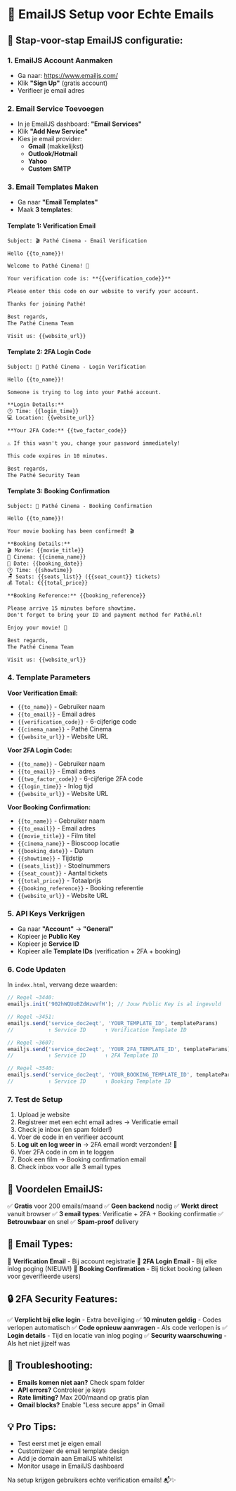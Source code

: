 # 📧 EmailJS Setup voor Echte Emails

## 🚀 Stap-voor-stap EmailJS configuratie:

### 1. **EmailJS Account Aanmaken**
- Ga naar: https://www.emailjs.com/
- Klik **"Sign Up"** (gratis account)
- Verifieer je email adres

### 2. **Email Service Toevoegen**
- In je EmailJS dashboard: **"Email Services"**
- Klik **"Add New Service"**
- Kies je email provider:
  - **Gmail** (makkelijkst)
  - **Outlook/Hotmail**
  - **Yahoo**
  - **Custom SMTP**

### 3. **Email Templates Maken**
- Ga naar **"Email Templates"**
- Maak **3 templates**:

#### **Template 1: Verification Email**
```html
Subject: 🎬 Pathé Cinema - Email Verification

Hello {{to_name}}!

Welcome to Pathé Cinema! 🍿

Your verification code is: **{{verification_code}}**

Please enter this code on our website to verify your account.

Thanks for joining Pathé!

Best regards,
The Pathé Cinema Team

Visit us: {{website_url}}
```

#### **Template 2: 2FA Login Code**
```html
Subject: 🔐 Pathé Cinema - Login Verification

Hello {{to_name}}!

Someone is trying to log into your Pathé account. 

**Login Details:**
🕐 Time: {{login_time}}
💻 Location: {{website_url}}

**Your 2FA Code:** {{two_factor_code}}

⚠️ If this wasn't you, change your password immediately!

This code expires in 10 minutes.

Best regards,
The Pathé Security Team
```

#### **Template 3: Booking Confirmation**
```html
Subject: 🎫 Pathé Cinema - Booking Confirmation

Hello {{to_name}}!

Your movie booking has been confirmed! 🎬

**Booking Details:**
🎬 Movie: {{movie_title}}
🏢 Cinema: {{cinema_name}}  
📅 Date: {{booking_date}}
🕐 Time: {{showtime}}
🪑 Seats: {{seats_list}} ({{seat_count}} tickets)
💰 Total: €{{total_price}}

**Booking Reference:** {{booking_reference}}

Please arrive 15 minutes before showtime.
Don't forget to bring your ID and payment method for Pathé.nl!

Enjoy your movie! 🍿

Best regards,
The Pathé Cinema Team

Visit us: {{website_url}}
```

### 4. **Template Parameters**
**Voor Verification Email:**
- `{{to_name}}` - Gebruiker naam
- `{{to_email}}` - Email adres  
- `{{verification_code}}` - 6-cijferige code
- `{{cinema_name}}` - Pathé Cinema
- `{{website_url}}` - Website URL

**Voor 2FA Login Code:**
- `{{to_name}}` - Gebruiker naam
- `{{to_email}}` - Email adres
- `{{two_factor_code}}` - 6-cijferige 2FA code
- `{{login_time}}` - Inlog tijd
- `{{website_url}}` - Website URL

**Voor Booking Confirmation:**
- `{{to_name}}` - Gebruiker naam
- `{{to_email}}` - Email adres
- `{{movie_title}}` - Film titel
- `{{cinema_name}}` - Bioscoop locatie
- `{{booking_date}}` - Datum
- `{{showtime}}` - Tijdstip
- `{{seats_list}}` - Stoelnummers
- `{{seat_count}}` - Aantal tickets
- `{{total_price}}` - Totaalprijs
- `{{booking_reference}}` - Booking referentie
- `{{website_url}}` - Website URL

### 5. **API Keys Verkrijgen**
- Ga naar **"Account"** → **"General"**
- Kopieer je **Public Key**
- Kopieer je **Service ID** 
- Kopieer alle **Template IDs** (verification + 2FA + booking)

### 6. **Code Updaten**
In `index.html`, vervang deze waarden:

```javascript
// Regel ~3440:
emailjs.init('902hWQUoBZdWzwVfH'); // Jouw Public Key is al ingevuld

// Regel ~3451:
emailjs.send('service_doc2eqt', 'YOUR_TEMPLATE_ID', templateParams)
//           ↑ Service ID      ↑ Verification Template ID

// Regel ~3607:
emailjs.send('service_doc2eqt', 'YOUR_2FA_TEMPLATE_ID', templateParams)
//           ↑ Service ID      ↑ 2FA Template ID  

// Regel ~3540:
emailjs.send('service_doc2eqt', 'YOUR_BOOKING_TEMPLATE_ID', templateParams)
//           ↑ Service ID      ↑ Booking Template ID
```

### 7. **Test de Setup**
1. Upload je website
2. Registreer met een echt email adres → Verificatie email
3. Check je inbox (en spam folder!)
4. Voer de code in en verifieer account
5. **Log uit en log weer in** → 2FA email wordt verzonden! 🔐
6. Voer 2FA code in om in te loggen
7. Book een film → Booking confirmation email
8. Check inbox voor alle 3 email types

## 🎯 **Voordelen EmailJS:**
✅ **Gratis** voor 200 emails/maand
✅ **Geen backend** nodig
✅ **Werkt direct** vanuit browser
✅ **3 email types**: Verificatie + 2FA + Booking confirmatie
✅ **Betrouwbaar** en snel
✅ **Spam-proof** delivery

## 📧 **Email Types:**
🔐 **Verification Email** - Bij account registratie
🔐 **2FA Login Email** - Bij elke inlog poging (NIEUW!)
🎫 **Booking Confirmation** - Bij ticket booking (alleen voor geverifieerde users)

## 🔒 **2FA Security Features:**
✅ **Verplicht bij elke login** - Extra beveiliging
✅ **10 minuten geldig** - Codes verlopen automatisch
✅ **Code opnieuw aanvragen** - Als code verlopen is
✅ **Login details** - Tijd en locatie van inlog poging
✅ **Security waarschuwing** - Als het niet jijzelf was

## 🔧 **Troubleshooting:**
- **Emails komen niet aan?** Check spam folder
- **API errors?** Controleer je keys
- **Rate limiting?** Max 200/maand op gratis plan
- **Gmail blocks?** Enable "Less secure apps" in Gmail

## 💡 **Pro Tips:**
- Test eerst met je eigen email
- Customizeer de email template design
- Add je domain aan EmailJS whitelist
- Monitor usage in EmailJS dashboard

Na setup krijgen gebruikers echte verification emails! 📬✨